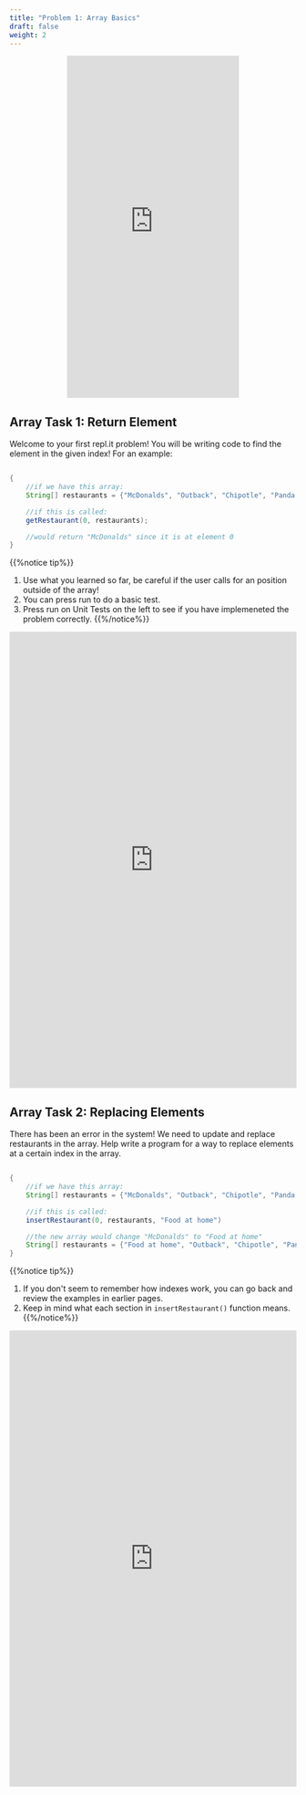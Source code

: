 ```yaml
---
title: "Problem 1: Array Basics"
draft: false
weight: 2
---
```


<p style="text-align: center;"><iframe width="60%" height="600px" src="https://www.youtube.com/embed/xpeVUZvKiGc" frameborder="0" allow="accelerometer; autoplay; clipboard-write; encrypted-media; gyroscope; picture-in-picture" allowfullscreen></iframe></p>

<link rel="stylesheet" href="../style.css">

## Array Task 1: Return Element

<p>Welcome to your first repl.it problem! You will be writing code to find the element in the given index! For an example: </p>

```java

{
	//if we have this array:
    String[] restaurants = {"McDonalds", "Outback", "Chipotle", "Panda Express", "KFC", "TGIF", "Carls Jr."};

    //if this is called:
	getRestaurant(0, restaurants);

	//would return "McDonalds" since it is at element 0
}

```

{{%notice tip%}}
1. Use what you learned so far, be careful if the user calls for an position outside of the array! 
2. You can press run to do a basic test.
3. Press run on Unit Tests on the left to see if you have implemeneted the problem correctly.
{{%/notice%}}


<iframe frameborder="0" width="100%" height="800px" src="https://replit.com/@nuevofoundation/Problem-1-getRestaurant?lite=true"></iframe>

## Array Task 2: Replacing Elements

<p>There has been an error in the system! We need to update and replace restaurants in the array. Help write a program for a way to replace elements at a certain index in the array. </p>

```java

{
	//if we have this array:
    String[] restaurants = {"McDonalds", "Outback", "Chipotle", "Panda Express", "KFC", "TGIF", "Carls Jr."};

    //if this is called:
	insertRestaurant(0, restaurants, "Food at home")

	//the new array would change "McDonalds" to "Food at home"
	String[] restaurants = {"Food at home", "Outback", "Chipotle", "Panda Express", "KFC", "TGIF", "Carls Jr."};
}

```


{{%notice tip%}}
1. If you don't seem to remember how indexes work, you can go back and review the examples in earlier pages.
3. Keep in mind what each section in `insertRestaurant()` function means.
{{%/notice%}}


<iframe frameborder="0" width="100%" height="800px" src="https://replit.com/@nuevofoundation/Problem-2-insertRestaurant?lite=true"></iframe>